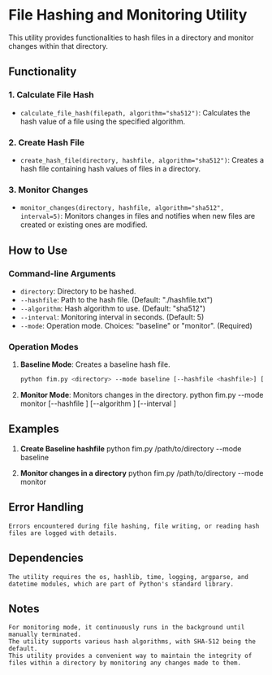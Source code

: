 # File Hashing and Monitoring Utility

This utility provides functionalities to hash files in a directory and monitor changes within that directory.

## Functionality

### 1. Calculate File Hash
- `calculate_file_hash(filepath, algorithm="sha512")`: Calculates the hash value of a file using the specified algorithm.

### 2. Create Hash File
- `create_hash_file(directory, hashfile, algorithm="sha512")`: Creates a hash file containing hash values of files in a directory.

### 3. Monitor Changes
- `monitor_changes(directory, hashfile, algorithm="sha512", interval=5)`: Monitors changes in files and notifies when new files are created or existing ones are modified.

## How to Use

### Command-line Arguments

- `directory`: Directory to be hashed.
- `--hashfile`: Path to the hash file. (Default: "./hashfile.txt")
- `--algorithm`: Hash algorithm to use. (Default: "sha512")
- `--interval`: Monitoring interval in seconds. (Default: 5)
- `--mode`: Operation mode. Choices: "baseline" or "monitor". (Required)

### Operation Modes

1. **Baseline Mode**: Creates a baseline hash file.
   ```bash
   python fim.py <directory> --mode baseline [--hashfile <hashfile>] [--algorithm <algorithm>]

2. **Monitor Mode**: Monitors changes in the directory.
    python fim.py <directory> --mode monitor [--hashfile <hashfile>] [--algorithm <algorithm>] [--interval <interval>]

## Examples

1. **Create Baseline hashfile**
    python fim.py /path/to/directory --mode baseline

2. **Monitor changes in a directory**
    python fim.py /path/to/directory --mode monitor

## Error Handling
    Errors encountered during file hashing, file writing, or reading hash files are logged with details.

## Dependencies
    The utility requires the os, hashlib, time, logging, argparse, and datetime modules, which are part of Python's standard library.

## Notes
    For monitoring mode, it continuously runs in the background until manually terminated.
    The utility supports various hash algorithms, with SHA-512 being the default.
    This utility provides a convenient way to maintain the integrity of files within a directory by monitoring any changes made to them.

